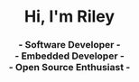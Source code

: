 <h1 align="center">Hi, I'm Riley</h1>
<h3 align="center">
- Software Developer - <br>
- Embedded Developer - <br>
- Open Source Enthusiast -
</h3>

<!-- <p align="center">
<img src="https://github-readme-stats.vercel.app/api?username=RileyCornelius&hide=contribs&show_icons=true&theme=one_dark_pro" alt="RileyCornelius" />
&nbsp&nbsp
<img src="https://github-readme-stats.vercel.app/api/top-langs?username=RileyCornelius&show_icons=true&locale=en&layout=compact&theme=one_dark_pro" alt="RileyCornelius" />
</p> -->
